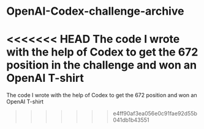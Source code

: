 # OpenAI-Codex-challenge-archive
<<<<<<< HEAD
The code I wrote with the help of Codex to get the 672 position in the challenge and won an OpenAI T-shirt
=======
The code I wrote with the help of Codex to get the 672 position and won an OpenAI T-shirt
>>>>>>> e4ff90af3ea056e0c91fae92d55b041db1b43551

